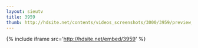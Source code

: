 ```yaml
---
layout: sieutv
title: 3959
thumb: http://hdsite.net/contents/videos_screenshots/3000/3959/preview_360p.mp4.jpg
---
```

{% include iframe src='http://hdsite.net/embed/3959' %}
 
